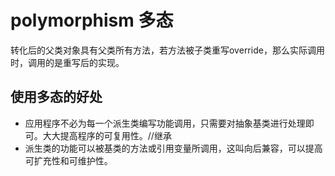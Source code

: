 ﻿# polymorphism 多态

转化后的父类对象具有父类所有方法，若方法被子类重写override，那么实际调用时，调用的是重写后的实现。

## 使用多态的好处
* 应用程序不必为每一个派生类编写功能调用，只需要对抽象基类进行处理即可。大大提高程序的可复用性。//继承
* 派生类的功能可以被基类的方法或引用变量所调用，这叫向后兼容，可以提高可扩充性和可维护性。